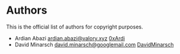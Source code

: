 # Authors

This is the official list of authors for copyright purposes.

* Ardian Abazi <ardian.abazi@valory.xyz> [0xArdi](https://github.com/0xArdi)
* David Minarsch <david.minarsch@googlemail.com> [DavidMinarsch](https://github.com/DavidMinarsch)